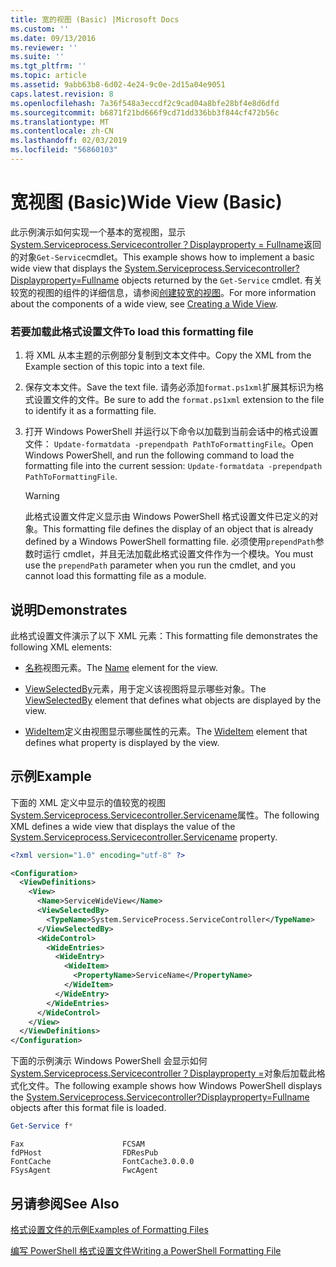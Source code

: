 ```yaml
---
title: 宽的视图 (Basic) |Microsoft Docs
ms.custom: ''
ms.date: 09/13/2016
ms.reviewer: ''
ms.suite: ''
ms.tgt_pltfrm: ''
ms.topic: article
ms.assetid: 9abb63b8-6d02-4e24-9c0e-2d15a04e9051
caps.latest.revision: 8
ms.openlocfilehash: 7a36f548a3eccdf2c9cad04a8bfe28bf4e8d6dfd
ms.sourcegitcommit: b6871f21bd666f9cd71dd336bb3f844cf472b56c
ms.translationtype: MT
ms.contentlocale: zh-CN
ms.lasthandoff: 02/03/2019
ms.locfileid: "56860103"
---
```

# <a name="wide-view-basic"></a><span data-ttu-id="84bcd-102">宽视图 (Basic)</span><span class="sxs-lookup"><span data-stu-id="84bcd-102">Wide View (Basic)</span></span>

<span data-ttu-id="84bcd-103">此示例演示如何实现一个基本的宽视图，显示[System.Serviceprocess.Servicecontroller？Displayproperty = Fullname](/dotnet/api/System.ServiceProcess.ServiceController)返回的对象`Get-Service`cmdlet。</span><span class="sxs-lookup"><span data-stu-id="84bcd-103">This example shows how to implement a basic wide view that displays the [System.Serviceprocess.Servicecontroller?Displayproperty=Fullname](/dotnet/api/System.ServiceProcess.ServiceController) objects returned by the `Get-Service` cmdlet.</span></span> <span data-ttu-id="84bcd-104">有关较宽的视图的组件的详细信息，请参阅[创建较宽的视图](./creating-a-wide-view.md)。</span><span class="sxs-lookup"><span data-stu-id="84bcd-104">For more information about the components of a wide view, see [Creating a Wide View](./creating-a-wide-view.md).</span></span>

### <a name="to-load-this-formatting-file"></a><span data-ttu-id="84bcd-105">若要加载此格式设置文件</span><span class="sxs-lookup"><span data-stu-id="84bcd-105">To load this formatting file</span></span>

1. <span data-ttu-id="84bcd-106">将 XML 从本主题的示例部分复制到文本文件中。</span><span class="sxs-lookup"><span data-stu-id="84bcd-106">Copy the XML from the Example section of this topic into a text file.</span></span>

2. <span data-ttu-id="84bcd-107">保存文本文件。</span><span class="sxs-lookup"><span data-stu-id="84bcd-107">Save the text file.</span></span> <span data-ttu-id="84bcd-108">请务必添加`format.ps1xml`扩展其标识为格式设置文件的文件。</span><span class="sxs-lookup"><span data-stu-id="84bcd-108">Be sure to add the `format.ps1xml` extension to the file to identify it as a formatting file.</span></span>

3. <span data-ttu-id="84bcd-109">打开 Windows PowerShell 并运行以下命令以加载到当前会话中的格式设置文件： `Update-formatdata -prependpath PathToFormattingFile`。</span><span class="sxs-lookup"><span data-stu-id="84bcd-109">Open Windows PowerShell, and run the following command to load the formatting file into the current session: `Update-formatdata -prependpath PathToFormattingFile`.</span></span>

   > [!WARNING]
   > <span data-ttu-id="84bcd-110">此格式设置文件定义显示由 Windows PowerShell 格式设置文件已定义的对象。</span><span class="sxs-lookup"><span data-stu-id="84bcd-110">This formatting file defines the display of an object that is already defined by a Windows PowerShell formatting file.</span></span> <span data-ttu-id="84bcd-111">必须使用`prependPath`参数时运行 cmdlet，并且无法加载此格式设置文件作为一个模块。</span><span class="sxs-lookup"><span data-stu-id="84bcd-111">You must use the `prependPath` parameter when you run the cmdlet, and you cannot load this formatting file as a module.</span></span>

## <a name="demonstrates"></a><span data-ttu-id="84bcd-112">说明</span><span class="sxs-lookup"><span data-stu-id="84bcd-112">Demonstrates</span></span>

<span data-ttu-id="84bcd-113">此格式设置文件演示了以下 XML 元素：</span><span class="sxs-lookup"><span data-stu-id="84bcd-113">This formatting file demonstrates the following XML elements:</span></span>

- <span data-ttu-id="84bcd-114">[名称](./name-element-for-view-format.md)视图元素。</span><span class="sxs-lookup"><span data-stu-id="84bcd-114">The [Name](./name-element-for-view-format.md) element for the view.</span></span>

- <span data-ttu-id="84bcd-115">[ViewSelectedBy](./viewselectedby-element-format.md)元素，用于定义该视图将显示哪些对象。</span><span class="sxs-lookup"><span data-stu-id="84bcd-115">The [ViewSelectedBy](./viewselectedby-element-format.md) element that defines what objects are displayed by the view.</span></span>

- <span data-ttu-id="84bcd-116">[WideItem](./wideitem-element-for-widecontrol-format.md)定义由视图显示哪些属性的元素。</span><span class="sxs-lookup"><span data-stu-id="84bcd-116">The [WideItem](./wideitem-element-for-widecontrol-format.md) element that defines what property is displayed by the view.</span></span>

## <a name="example"></a><span data-ttu-id="84bcd-117">示例</span><span class="sxs-lookup"><span data-stu-id="84bcd-117">Example</span></span>

<span data-ttu-id="84bcd-118">下面的 XML 定义中显示的值较宽的视图[System.Serviceprocess.Servicecontroller.Servicename](/dotnet/api/System.ServiceProcess.ServiceController.ServiceName)属性。</span><span class="sxs-lookup"><span data-stu-id="84bcd-118">The following XML defines a wide view that displays the value of the [System.Serviceprocess.Servicecontroller.Servicename](/dotnet/api/System.ServiceProcess.ServiceController.ServiceName) property.</span></span>

```xml
<?xml version="1.0" encoding="utf-8" ?>

<Configuration>
  <ViewDefinitions>
    <View>
      <Name>ServiceWideView</Name>
      <ViewSelectedBy>
        <TypeName>System.ServiceProcess.ServiceController</TypeName>
      </ViewSelectedBy>
      <WideControl>
        <WideEntries>
          <WideEntry>
            <WideItem>
              <PropertyName>ServiceName</PropertyName>
            </WideItem>
          </WideEntry>
        </WideEntries>
      </WideControl>
    </View>
  </ViewDefinitions>
</Configuration>
```

<span data-ttu-id="84bcd-119">下面的示例演示 Windows PowerShell 会显示如何[System.Serviceprocess.Servicecontroller？Displayproperty =](/dotnet/api/System.ServiceProcess.ServiceController)对象后加载此格式化文件。</span><span class="sxs-lookup"><span data-stu-id="84bcd-119">The following example shows how Windows PowerShell displays the [System.Serviceprocess.Servicecontroller?Displayproperty=Fullname](/dotnet/api/System.ServiceProcess.ServiceController) objects after this format file is loaded.</span></span>

```powershell
Get-Service f*
```

```output
Fax                      FCSAM
fdPHost                  FDResPub
FontCache                FontCache3.0.0.0
FSysAgent                FwcAgent
```

## <a name="see-also"></a><span data-ttu-id="84bcd-120">另请参阅</span><span class="sxs-lookup"><span data-stu-id="84bcd-120">See Also</span></span>

[<span data-ttu-id="84bcd-121">格式设置文件的示例</span><span class="sxs-lookup"><span data-stu-id="84bcd-121">Examples of Formatting Files</span></span>](./examples-of-formatting-files.md)

[<span data-ttu-id="84bcd-122">编写 PowerShell 格式设置文件</span><span class="sxs-lookup"><span data-stu-id="84bcd-122">Writing a PowerShell Formatting File</span></span>](./writing-a-powershell-formatting-file.md)
